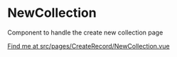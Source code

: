 # NewCollection

Component to handle the create new collection page

[Find me at src/pages/CreateRecord/NewCollection.vue](https://github.com/FAIRsharing/fairsharing.github.io/tree/documentation/src/pages/CreateRecord/NewCollection.vue)